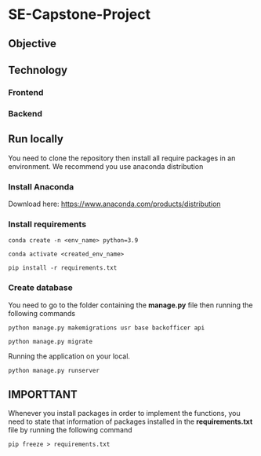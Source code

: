# **SE-Capstone-Project**

## Objective

## Technology

### Frontend

### Backend

## Run locally
You need to clone the repository then install all require packages in an environment. We recommend you use anaconda distribution
### Install Anaconda

Download here: https://www.anaconda.com/products/distribution

### Install requirements
```{bash}
conda create -n <env_name> python=3.9
```
```
conda activate <created_env_name>
```

```
pip install -r requirements.txt
```
### Create database
You need to go to the folder containing the **manage.py** file then running the following commands

```
python manage.py makemigrations usr base backofficer api
```

```
python manage.py migrate
```
Running the application on your local.
```
python manage.py runserver
```

## **IMPORTTANT** 
Whenever you install packages in order to implement the functions, you need to state that information of packages installed in the **requirements.txt** file by running the following command 

```
pip freeze > requirements.txt
```